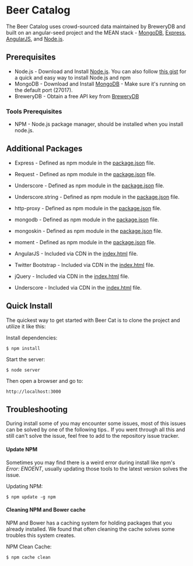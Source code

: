 # Beer Catalog
The Beer Catalog uses crowd-sourced data maintained by BreweryDB and built on an angular-seed project and the MEAN stack - [MongoDB](http://www.mongodb.org/), [Express](http://expressjs.com/), [AngularJS](http://angularjs.org/), and [Node.js](http://www.nodejs.org/).

## Prerequisites
* Node.js - Download and Install [Node.js](http://www.nodejs.org/download/). You can also follow [this gist](https://gist.github.com/isaacs/579814) for a quick and easy way to install Node.js and npm
* MongoDB - Download and Install [MongoDB](http://www.mongodb.org/downloads) - Make sure it's running on the default port (27017).
* BreweryDB - Obtain a free API key from [BreweryDB](http://www.brewerydb.com/developers)

### Tools Prerequisites
* NPM - Node.js package manager, should be installed when you install node.js.


## Additional Packages
* Express - Defined as npm module in the [package.json](package.json) file.
* Request - Defined as npm module in the [package.json](package.json) file.
* Underscore - Defined as npm module in the [package.json](package.json) file.
* Underscore.string - Defined as npm module in the [package.json](package.json) file.
* http-proxy - Defined as npm module in the [package.json](package.json) file.
* mongodb - Defined as npm module in the [package.json](package.json) file.
* mongoskin - Defined as npm module in the [package.json](package.json) file.
* moment - Defined as npm module in the [package.json](package.json) file.

* AngularJS - Included via CDN in the [index.html](index.html) file.
* Twitter Bootstrap - Included via CDN in the [index.html](index.html) file.
* jQuery - Included via CDN in the [index.html](index.html) file.
* Underscore - Included via CDN in the [index.html](index.html) file.


## Quick Install
  The quickest way to get started with Beer Cat is to clone the project and utilize it like this:

  Install dependencies:

    $ npm install

  Start the server:

    $ node server

  Then open a browser and go to:

    http://localhost:3000


## Troubleshooting
During install some of you may encounter some issues, most of this issues can be solved by one of the following tips..
If you went through all this and still can't solve the issue, feel free to add to the repository issue tracker.

#### Update NPM
Sometimes you may find there is a weird error during install like npm's *Error: ENOENT*, usually updating those tools to the latest version solves the issue.

Updating NPM:
```
$ npm update -g npm
```

#### Cleaning NPM and Bower cache
NPM and Bower has a caching system for holding packages that you already installed.
We found that often cleaning the cache solves some troubles this system creates.

NPM Clean Cache:
```
$ npm cache clean
```
